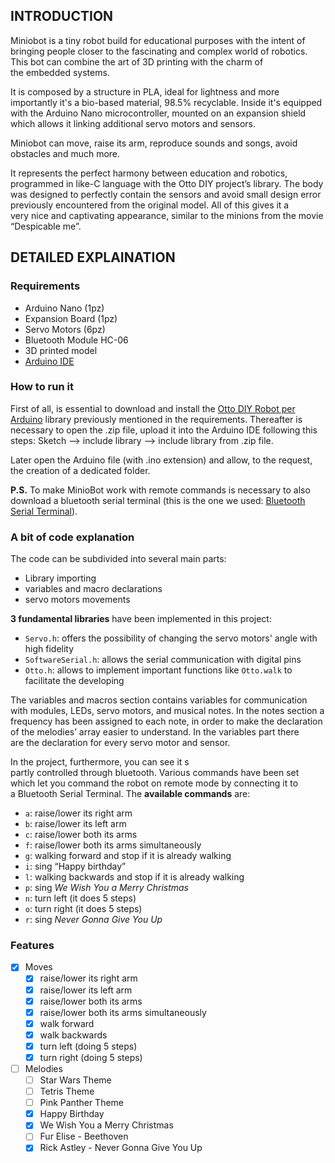 ## INTRODUCTION
Miniobot is a tiny robot build for educational purposes with the intent of bringing people closer to the fascinating and complex world of robotics.
This bot can combine the art of 3D printing with the charm of the embedded systems.

It is composed by a structure in PLA, ideal for lightness and more importantly it's a bio-based material, 98.5% recyclable.
Inside it's equipped with the Arduino Nano microcontroller, mounted on an expansion shield which allows it linking additional servo motors and sensors.

Miniobot can move, raise its arm, reproduce sounds and songs, avoid obstacles and much more.

It represents the perfect harmony between education and robotics, programmed in like-C language with the Otto DIY project’s library.
The body was designed to perfectly contain the sensors and avoid small design error previously encountered from the original model.
All of this gives it a very nice and captivating appearance, similar to the minions from the movie “Despicable me”.



## DETAILED EXPLAINATION

### Requirements
- Arduino Nano (1pz)
- Expansion Board (1pz)
- Servo Motors (6pz)
- Bluetooth Module HC-06
- 3D printed model
- [Arduino IDE](https://www.arduino.cc/en/software)

### How to run it
First of all, is essential to download and install the [Otto DIY Robot per Arduino](https://github.com/OttoDIY/OttoDIYLib) library previously mentioned in the requirements. Thereafter is necessary to open the .zip file, upload it into the Arduino IDE following this steps: Sketch --> include library --> include library from .zip file.

Later open the Arduino file (with .ino extension) and allow, to the request, the creation of a dedicated folder.

**P.S.** To make MinioBot work with remote commands is necessary to also download a bluetooth serial terminal (this is the one we used: [Bluetooth Serial Terminal](https://apps.microsoft.com/detail/9wzdncrdfst8?ocid=pdpshare&hl=en-us&gl=US)).

### A bit of code explanation
The code can be subdivided into several main parts:
- Library importing
- variables and macro declarations
- servo motors movements

**3 fundamental libraries** have been implemented in this project:
- `Servo.h`: offers the possibility of changing the servo motors' angle with high fidelity
- `SoftwareSerial.h`: allows the serial communication with digital pins
- `Otto.h`: allows to implement important functions like `Otto.walk` to facilitate the developing

The variables and macros section contains variables for communication with modules, LEDs, servo motors, and musical notes.
In the notes section a frequency has been assigned to each note, in order to make the declaration of the melodies’ array easier to understand.
In the variables part there are the declaration for every servo motor and sensor.

In the project, furthermore, you can see it s partly controlled through bluetooth.
Various commands have been set which let you command the robot on remote mode by connecting it to a Bluetooth Serial Terminal.
The **available commands** are:
- `a`: raise/lower its right arm
- `b`: raise/lower its left arm
- `c`: raise/lower both its arms
- `f`: raise/lower both its arms simultaneously
- `g`: walking forward and stop if it is already walking
- `i`: sing “Happy birthday”
- `l`: walking backwards and stop if it is already walking
- `p`: sing *We Wish You a Merry Christmas*
- `n`: turn left (it does 5 steps)
- `o`: turn right (it does 5 steps)
- `r`: sing *Never Gonna Give You Up*

### Features
- [x] Moves
	- [x] raise/lower its right arm
	- [x] raise/lower its left arm
	- [x] raise/lower both its arms
	- [x] raise/lower both its arms simultaneously
	- [x] walk forward
	- [x] walk backwards
	- [x] turn left (doing 5 steps)
	- [x] turn right (doing 5 steps)
- [ ] Melodies
	- [ ] Star Wars Theme
	- [ ] Tetris Theme
	- [ ] Pink Panther Theme
	- [x] Happy Birthday
	- [x] We Wish You a Merry Christmas
	- [ ] Fur Elise - Beethoven
	- [x] Rick Astley - Never Gonna Give You Up